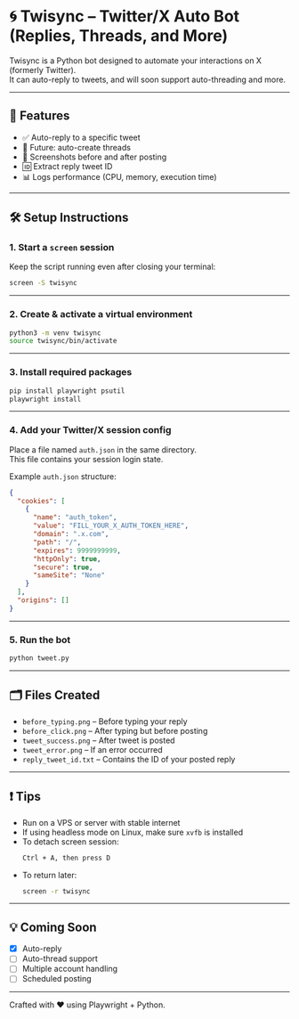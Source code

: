 # 🌀 Twisync – Twitter/X Auto Bot (Replies, Threads, and More)

Twisync is a Python bot designed to automate your interactions on X (formerly Twitter).  
It can auto-reply to tweets, and will soon support auto-threading and more.

---

## 🚀 Features

- ✅ Auto-reply to a specific tweet
- 🧵 Future: auto-create threads
- 📸 Screenshots before and after posting
- 🆔 Extract reply tweet ID
- 📊 Logs performance (CPU, memory, execution time)

---

## 🛠️ Setup Instructions

### 1. Start a `screen` session

Keep the script running even after closing your terminal:

```bash
screen -S twisync
```

---

### 2. Create & activate a virtual environment

```bash
python3 -m venv twisync
source twisync/bin/activate
```

---

### 3. Install required packages

```bash
pip install playwright psutil
playwright install
```

---

### 4. Add your Twitter/X session config

Place a file named `auth.json` in the same directory.  
This file contains your session login state.

Example `auth.json` structure:
```json
{
  "cookies": [
    {
      "name": "auth_token",
      "value": "FILL_YOUR_X_AUTH_TOKEN_HERE", 
      "domain": ".x.com",
      "path": "/",
      "expires": 9999999999, 
      "httpOnly": true,
      "secure": true,
      "sameSite": "None"
    }
  ],
  "origins": []
}
```

---

### 5. Run the bot

```bash
python tweet.py
```

---

## 🗂️ Files Created

- `before_typing.png` – Before typing your reply
- `before_click.png` – After typing but before posting
- `tweet_success.png` – After tweet is posted
- `tweet_error.png` – If an error occurred
- `reply_tweet_id.txt` – Contains the ID of your posted reply

---

## ❗ Tips

- Run on a VPS or server with stable internet
- If using headless mode on Linux, make sure `xvfb` is installed
- To detach screen session:
  ```bash
  Ctrl + A, then press D
  ```
- To return later:
  ```bash
  screen -r twisync
  ```

---

## 💡 Coming Soon

- [x] Auto-reply
- [ ] Auto-thread support
- [ ] Multiple account handling
- [ ] Scheduled posting

---

Crafted with ❤️ using Playwright + Python.
